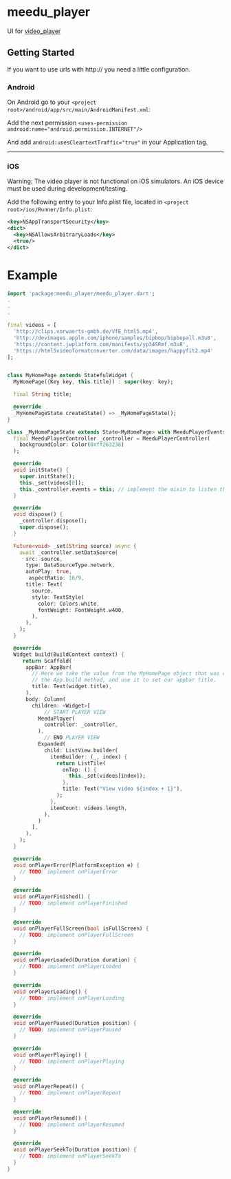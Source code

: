 # meedu_player

UI for  [video_player](https://pub.dev/packages/video_player)

## Getting Started

If you want to use urls with http:// you need a little configuration.

### Android
On Android go to your `<project root>/android/app/src/main/AndroidManifest.xml`:

Add the next permission
`<uses-permission android:name="android.permission.INTERNET"/>`

And add `android:usesCleartextTraffic="true"` in your Application tag.

---
### iOS
Warning: The video player is not functional on iOS simulators. An iOS device must be used during development/testing.

Add the following entry to your Info.plist file, located in `<project root>/ios/Runner/Info.plist`:

```xml
<key>NSAppTransportSecurity</key>
<dict>
  <key>NSAllowsArbitraryLoads</key>
  <true/>
</dict>
```

# Example

```dart
import 'package:meedu_player/meedu_player.dart';
.
.
.

final videos = [
  'http://clips.vorwaerts-gmbh.de/VfE_html5.mp4',
  'http://devimages.apple.com/iphone/samples/bipbop/bipbopall.m3u8',
  'https://content.jwplatform.com/manifests/yp34SRmf.m3u8',
  'https://html5videoformatconverter.com/data/images/happyfit2.mp4'
];


class MyHomePage extends StatefulWidget {
  MyHomePage({Key key, this.title}) : super(key: key);

  final String title;

  @override
  _MyHomePageState createState() => _MyHomePageState();
}

class _MyHomePageState extends State<MyHomePage> with MeeduPlayerEventsMixin {
  final MeeduPlayerController _controller = MeeduPlayerController(
    backgroundColor: Color(0xff263238)
  );

  @override
  void initState() {
    super.initState();
    this._set(videos[0]);
    this._controller.events = this; // implement the mixin to listen the player events
  }

  @override
  void dispose() {
    _controller.dispose();
    super.dispose();
  }

  Future<void> _set(String source) async {
    await _controller.setDataSource(
      src: source,
      type: DataSourceType.network,
      autoPlay: true,
       aspectRatio: 16/9,
      title: Text(
        source,
        style: TextStyle(
          color: Colors.white,
          fontWeight: FontWeight.w400,
        ),
      ),
    );
  }

  @override
  Widget build(BuildContext context) {
     return Scaffold(
      appBar: AppBar(
        // Here we take the value from the MyHomePage object that was created by
        // the App.build method, and use it to set our appbar title.
        title: Text(widget.title),
      ),
      body: Column(
        children: <Widget>[
            // START PLAYER VIEW
          MeeduPlayer(
            controller: _controller,
          ),
            // END PLAYER VIEW
          Expanded(
            child: ListView.builder(
              itemBuilder: (_, index) {
                return ListTile(
                  onTap: () {
                    this._set(videos[index]);
                  },
                  title: Text("View video ${index + 1}"),
                );
              },
              itemCount: videos.length,
            ),
          )
        ],
      ),
    );
  }

  @override
  void onPlayerError(PlatformException e) {
    // TODO: implement onPlayerError
  }

  @override
  void onPlayerFinished() {
    // TODO: implement onPlayerFinished
  }

  @override
  void onPlayerFullScreen(bool isFullScreen) {
    // TODO: implement onPlayerFullScreen
  }

  @override
  void onPlayerLoaded(Duration duration) {
    // TODO: implement onPlayerLoaded
  }

  @override
  void onPlayerLoading() {
    // TODO: implement onPlayerLoading
  }

  @override
  void onPlayerPaused(Duration position) {
    // TODO: implement onPlayerPaused
  }

  @override
  void onPlayerPlaying() {
    // TODO: implement onPlayerPlaying
  }

  @override
  void onPlayerRepeat() {
    // TODO: implement onPlayerRepeat
  }

  @override
  void onPlayerResumed() {
    // TODO: implement onPlayerResumed
  }

  @override
  void onPlayerSeekTo(Duration position) {
    // TODO: implement onPlayerSeekTo
  }
}

```




